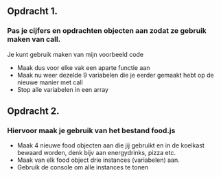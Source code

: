 ## Opdracht 1.

### Pas je cijfers en opdrachten objecten aan zodat ze gebruik maken van call.
Je kunt gebruik maken van mijn voorbeeld code
- Maak dus voor elke vak een aparte functie aan
- Maak nu weer dezelde 9 variabelen die je eerder gemaakt hebt op de nieuwe manier met call
- Stop alle variabelen in een array

## Opdracht 2.

### Hiervoor maak je gebruik van het bestand food.js
- Maak 4 nieuwe food objecten aan die jij gebruikt en in de koelkast bewaard worden, denk bijv aan energydrinks, pizza etc.
- Maak van elk food object drie instances (variabelen) aan.
- Gebruik de console om alle instances te tonen

